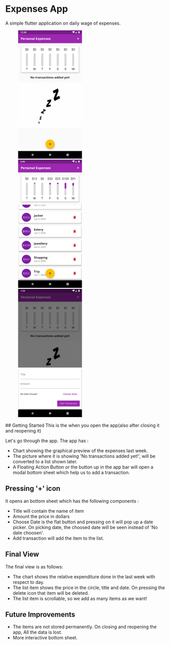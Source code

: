 # Expenses App

A simple flutter application on daily wage of expenses.

<p float="left">
 <img src="assets/ReadmeImages/firstTimeOpeningScreenshot.png" height="400px" width="200px" hspace="40px"/>
  <img src="assets/ReadmeImages/FinalView.png" height="400px" width="200px" hspace="40px"/>
  <img src="assets/ReadmeImages/Bottom%20Sheet.png" height="400px" width="200px" hspace="40px"/>
  </p>
## Getting Started
This is the when you open the app(also after closing it and reopening it)

Let's go through the app. The app has :
- Chart showing the graphical preview of the expenses last week.
- The picture where it is showing 'No transactions added yet!', will be converted to a list shown later.
- A Floating Action Button or the button up in the app bar will open a modal bottom sheet which help us to add a transaction.

 ## Pressing '+' icon
 It opens an bottom sheet which has the following components :

- Title will contain the name of item
- Amount the price in dollars
- Choose Date is the flat button and pressing on it will pop up a date picker. On picking date, the choosed date will be seen instead of 'No date choosen'.
- Add transaction will add the item to the list.

## Final View
The final view is as follows:
- The chart shows the relative expenditure done in the last week with respect to day.
- The list item shows the price in the circle, title and date. On pressing the delete icon that item will be deleted.
- The list item is scrollable, so we add as many items as we want!

## Future Improvements
- The items are not stored permanently. On closing and reopening the app, All the data is lost.
- More interactive bottom sheet. 
